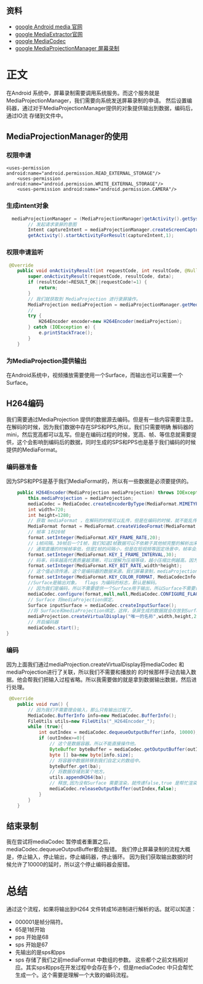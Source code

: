 ## 资料
* [google Android media 官网](https://developer.android.com/reference/android/media/package-summary)
* [google MediaExtractor官网](https://developer.android.com/reference/android/media/MediaExtractor)
* [google MediaCodec ](https://developer.android.com/reference/android/media/MediaCodec)
* [google MediaProjectionManager 屏幕录制](https://developer.android.com/reference/android/media/projection/MediaProjectionManager)

# 正文 
在Android 系统中，屏幕录制需要调用系统服务。而这个服务就是MediaProjectionManager，我们需要向系统发送屏幕录制的申请。
然后设置编码器，通过对于MediaProjectionManager提供的对象提供输出到数据，编码后，通过IO流 存储到文件中。
## MediaProjectionManager的使用
### 权限申请
````aidl
<uses-permission android:name="android.permission.READ_EXTERNAL_STORAGE"/>
    <uses-permission android:name="android.permission.WRITE_EXTERNAL_STORAGE"/>
    <uses-permission android:name="android.permission.CAMERA"/>
````
### 生成intent对象
````java
  mediaProjectionManager = (MediaProjectionManager)getActivity().getSystemService(Context.MEDIA_PROJECTION_SERVICE);
        // 发起请求录屏的意图
        Intent captureIntent = mediaProjectionManager.createScreenCaptureIntent();
        getActivity().startActivityForResult(captureIntent,1);
````
### 权限申请监听
```java
 @Override
    public void onActivityResult(int requestCode, int resultCode, @Nullable Intent data) {
        super.onActivityResult(requestCode, resultCode, data);
        if (resultCode!=RESULT_OK||requestCode!=1) {
            return;
        }
        // 我们就获取到 MediaProjection 进行录屏操作。
        MediaProjection mediaProjection = mediaProjectionManager.getMediaProjection(resultCode, data);
        //
        try {
            H264Encoder encoder=new H264Encoder(mediaProjection);
        } catch (IOException e) {
            e.printStackTrace();
        }
    }
```
### 为MediaProjection提供输出
在Android系统中，视频播放需要使用一个Surface，而输出也可以需要一个Surface。
## H264编码
我们需要通过MediaProjection 提供的数据源去编码。但是有一些内容需要注意。在解码的时候，因为我们数据中存在SPS和PPS,所以，我们只需要明确
解码器的mini，然后宽高都可以乱写。但是在编码过程的时候，宽高、帧、等信息就需要提供，这个会影响到编码后的数据，同时生成的SPS和PPS也是基于我们编码的时候
提供的MediaFormat。
### 编码器准备 
因为SPS和PPS是基于我们MediaFormat的，所以有一些数据是必须要提供的。
````java
    public H264Encoder(MediaProjection mediaProjection) throws IOException {
        this.mediaProjection = mediaProjection;
        mediaCodec = MediaCodec.createEncoderByType(MediaFormat.MIMETYPE_VIDEO_AVC);
        int width=720;
        int height=1280;
        // 获取 mediaFormat ，在解码的时候可以乱传，但是在编码的时候，就不能乱传。
        MediaFormat format = MediaFormat.createVideoFormat(MediaFormat.MIMETYPE_VIDEO_AVC, width, height);
        // 帧率 1秒20帧
        format.setInteger(MediaFormat.KEY_FRAME_RATE,20);
        // i帧间隔。30帧后一个I帧，我们知道I帧数据可以不依赖于其他帧完整的解析出来。所以一个视频中I帧越多，文件大小越大。
        // 通常直播的时候帧率低，但是I帧的间隔小，但是在短视频等固定场景中，帧率会提高，I帧间隔会加大
        format.setInteger(MediaFormat.KEY_I_FRAME_INTERVAL,30);
        // 码率，码率越高代表质量越清晰，可以理解为压缩等级，越小压缩比例越高。因为H264编码是有损压缩。所以越大还原度越高
        format.setInteger(MediaFormat.KEY_BIT_RATE,width*height);
        // 这个值必须传递。这个是编码器的数据来源。我们屏幕录制，mediaProjection提供的数据的来源是Surface
        format.setInteger(MediaFormat.KEY_COLOR_FORMAT, MediaCodecInfo.CodecCapabilities.COLOR_FormatSurface);
        //Surface是输出对象。  flags 为编码的标志，默认是解码。
        // 因为我们是编码，所以不需要提供一个Surface用于输出，所以Surface不需要设置。MediaCodec.CONFIGURE_FLAG_ENCODE 作为编码标志位，表示我们这个是编码器。
        mediaCodec.configure(format,null,null,MediaCodec.CONFIGURE_FLAG_ENCODE);
        // Surface 将mediaProjection绑定。
        Surface inputSurface = mediaCodec.createInputSurface();
        //将 Surface和mediaProjection绑定，这样，录屏生成的数据就会存放到Surface里面。  dpi 用于表示1dpi输出几像素,flags 表示关系。
        mediaProjection.createVirtualDisplay("唯一的名称",width,height,2, DisplayManager.VIRTUAL_DISPLAY_FLAG_PUBLIC,inputSurface,this,null);
        // 开启编码器 
        mediaCodec.start();
}
````
### 编码
因为上面我们通过mediaProjection.createVirtualDisplay将mediaCodec 和mediaProjection进行了关联，所以我们不需要和播放的
的时候那样手动去输入数据。他会帮我们把输入过程省略。所以我需要做的就是拿到数据输出数据，然后进行处理。
````java
 @Override
    public void run() {
        // 因为我们不需要理会输入，那么只有输出过程了。
        MediaCodec.BufferInfo info=new MediaCodec.BufferInfo();
        FileUtils utils=new FileUtils("_H264Encoder_");
        while (true){
            int outIndex = mediaCodec.dequeueOutputBuffer(info, 10000);
            if (outIndex>=0){
                // 这个是数据容器。所以不能直接操作他。
                ByteBuffer byteBuffer = mediaCodec.getOutputBuffer(outIndex);
                byte [] ba=new byte[info.size];
                // 将容器中数据转移到我们自定义的数组中。
                byteBuffer.get(ba);
                // 将数据存储到某个地方。
                utils.appendH264(ba);
                // 释放,因为没有Surface 需要渲染，就传递false,true 是帮忙渲染到屏幕上。
                mediaCodec.releaseOutputBuffer(outIndex,false);
            }
        }
    }
````
## 结束录制
我在尝试将mediaCodec 暂停或者重置之后， mediaCodec.dequeueOutputBuffer都会报错。
我们停止屏幕录制的流程大概是，停止输入，停止输出，停止编码器，停止循环。
因为我们获取输出数据的时候允许了10000的延时，所以这个停止编码器会报错。

# 总结 
通过这个流程，如果将输出到H264 文件转成16进制进行解析的话。就可以知道：
* 000001是帧分隔符。
* 65是1帧开始
* pps 开始是68
* sps 开始是67 
* 先输出的是sps和pps
* sps 存储了我们之前mediaFormat 中数组的参数。
这些都个之前文档相对应。其实sps和pps在开发过程中会存在多个，但是mediaCodec 中只会帮忙生成一个。这个需要是理解一个大致的编码流程。
  

